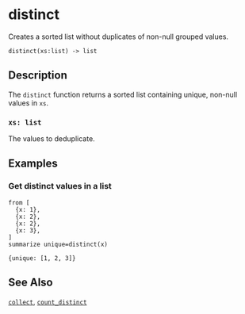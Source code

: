 # distinct

Creates a sorted list without duplicates of non-null grouped values.

```tql
distinct(xs:list) -> list
```

## Description

The `distinct` function returns a sorted list containing unique, non-null values
in `xs`.

### `xs: list`

The values to deduplicate.

## Examples

### Get distinct values in a list

```tql
from [
  {x: 1},
  {x: 2},
  {x: 2},
  {x: 3},
]
summarize unique=distinct(x)
```

```tql
{unique: [1, 2, 3]}
```

## See Also

[`collect`](collect.md), [`count_distinct`](count_distinct.md)
